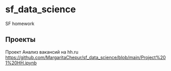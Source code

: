 # sf_data_science
SF homework
## Проекты
Проект Анализ вакансий на hh.ru
https://github.com/MargaritaChepur/sf_data_science/blob/main/Project%201%20HH.ipynb
